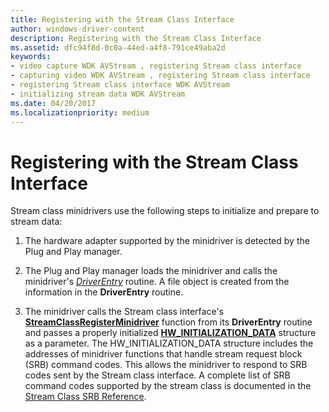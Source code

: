```yaml
---
title: Registering with the Stream Class Interface
author: windows-driver-content
description: Registering with the Stream Class Interface
ms.assetid: dfc94f8d-0c0a-44ed-a4f8-791ce49aba2d
keywords:
- video capture WDK AVStream , registering Stream class interface
- capturing video WDK AVStream , registering Stream class interface
- registering Stream class interface WDK AVStream
- initializing stream data WDK AVStream
ms.date: 04/20/2017
ms.localizationpriority: medium
---
```


# Registering with the Stream Class Interface


Stream class minidrivers use the following steps to initialize and prepare to stream data:

1.  The hardware adapter supported by the minidriver is detected by the Plug and Play manager.

2.  The Plug and Play manager loads the minidriver and calls the minidriver's [*DriverEntry*](https://msdn.microsoft.com/library/windows/hardware/ff544113) routine. A file object is created from the information in the **DriverEntry** routine.

3.  The minidriver calls the Stream class interface's [**StreamClassRegisterMinidriver**](https://msdn.microsoft.com/library/windows/hardware/ff568263) function from its **DriverEntry** routine and passes a properly initialized [**HW\_INITIALIZATION\_DATA**](https://msdn.microsoft.com/library/windows/hardware/ff559682) structure as a parameter. The HW\_INITIALIZATION\_DATA structure includes the addresses of minidriver functions that handle stream request block (SRB) command codes. This allows the minidriver to respond to SRB codes sent by the Stream class interface. A complete list of SRB command codes supported by the stream class is documented in the [Stream Class SRB Reference](https://msdn.microsoft.com/library/windows/hardware/ff568295).

 

 




